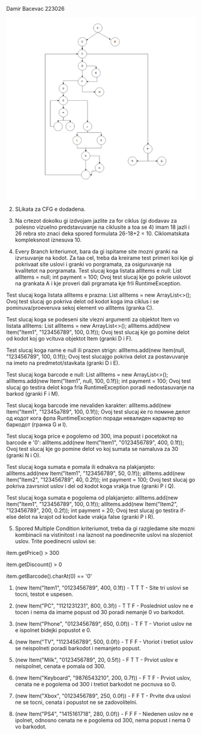 Damir Bacevac 223026

![alt text](image.png)

2. SLikata za CFG e dodadena.

3. Na crtezot dokolku gi izdvojam jazlite za for ciklus (gi dodavav za polesno vizuelno predstavuvanje na ciklusite a toa se 4) imam 18 jazli i 26 rebra sto znaci deka spored formulata 26-18+2 = 10. Ciklomatskata kompleksnost iznesuva 10.

4. Every Branch kriteriumot, bara da gi ispitame site mozni granki na izvrsuvanje na kodot. Za taa cel, treba da kreirame test primeri koi kje gi pokrivaat site uslovi i granki vo porgramata, za osiguruvanje na kvalitetot na porgramata.
Test slucaj koga listata allItems e null:
List<Item> allItems = null;
int payment = 100;
Ovoj test slucaj kje go pokrie uslovot na grankata A i kje proveri dali prgramata kje frli RuntimeException.

Test slucaj koga listata allItems e prazna:
List<Item> allItems = new ArrayList<>();
Ovoj test slucaj go pokriva delot od kodot koga ima ciklus i se pominuva/proeveruva sekoj element vo allItems (granka C).

Test slucaj koga se podeseni site vlezni argumenti za objektot Item vo listata allItems:
List<Item> allItems = new ArrayList<>();
allItems.add(new Item("Item1", "123456789", 100, 0.1f));
Ovoj test slucaj kje go pomine delot od kodot koj go vcituva objektot Item (granki D i F).

Test slucaj koga name e null ili prazen strign:
allItems.add(new Item(null, "123456789", 100, 0.1f));
Ovoj test slucajgo pokriva delot za postavuvanje na imeto na predmetot/stavkata (granki D i E).

Test slucaj koga barcode e null:
List<Item> allItems = new ArrayList<>();
allItems.add(new Item("Item1", null, 100, 0.1f));
int payment = 100;
Ovoj test slucaj go testira delot koga frla RuntimeException poradi nedostasuvanje na barkod (granki F i M).

Test slucaj koga barcode ime nevaliden karakter:
allItems.add(new Item("Item1", "12345a789", 100, 0.1f));
Ovoj test slucaj ќе го помине делот од кодот кога фрла RuntimeException поради невалиден карактер во баркодот (гранка G и I).

Test slucaj koga price e pogolemo od 300, ima popust i pocetokot na barcode e '0':
allItems.add(new Item("Item1", "0123456789", 400, 0.1f));
Ovoj test slucaj kje go pomine delot vo koj sumata se namaluva za 30 (granki N i O).

Test slucaj koga sumata e pomala ili ednakva na plakjanjeto:
allItems.add(new Item("Item1", "123456789", 50, 0.1f));
allItems.add(new Item("Item2", "123456789", 40, 0.2f));
int payment = 100;
Ovoj test slucaj go pokriva zavrsniot uslov i del od kodot koga vrakja true (granki P i Q).

Test slucaj koga sumata e pogolema od plakjanjeto:
allItems.add(new Item("Item1", "123456789", 100, 0.1f));
allItems.add(new Item("Item2", "123456789", 200, 0.2f));
int payment = 20;
Ovoj test slucaj go testira if-else delot na krajot od kodot kade vrakja false (granki P i R).


5. Spored Multiple Condition kriteriumot, treba da gi razgledame site mozni kombinacii na vistinitost i na laznost na poedinecnite uslovi na slozeniot uslov.
Trite poedinecni uslovi se:

item.getPrice() > 300

item.getDiscount() > 0

item.getBarcode().charAt(0) == '0'

1. (new Item("Item1", "0123456789", 400, 0.1f)) - T T T - Site tri uslovi se tocni, testot e uspesen.

2. (new Item("PC", "1121231231", 800, 0.3f)) - T T F - Posledniot uslov ne e tocen i nema da imame popust od 30 poradi nemanje 0 vo barkodot.

3. (new Item("Phone", "0123456789", 650, 0.0f)) - T F T - Vtoriot uslov ne e ispolnet bidejki popustot e 0.

4. (new Item("TV", "1123456789", 500, 0.0f)) - T F F - Vtoriot i tretiot uslov se neispolneti poradi barkodot i nemanjeto popust.

5. (new Item("Milk", "0123456789", 20, 0.5f)) - F T T - Prviot uslov e neispolnet, cenata e pomala od 300.

6. (new Item("Keyboard", "9876543210", 200, 0.7f)) - F T F - Prviot uslov, cenata ne e pogolema od 300 i tretiot barkodot ne pocnuva so 0.

7. (new Item("Xbox", "0123456789", 250, 0.0f)) - F F T - Prvite dva uslovi ne se tocni, cenata i popustot ne se zadovolitelni.

8. (new Item("PS4", "1415161718", 280, 0.0f)) - F F F - Niedenen uslov ne e ipolnet, odnosno cenata ne e pogolema od 300, nema popust i nema 0 vo barkodot.

